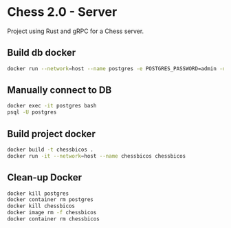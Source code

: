# Chess 2.0 - Server
Project using Rust and gRPC for a Chess server.


## Build db docker
```sh
docker run --network=host --name postgres -e POSTGRES_PASSWORD=admin -d postgres
```

## Manually connect to DB
```sh
docker exec -it postgres bash
psql -U postgres
```

## Build project docker
```sh
docker build -t chessbicos .
docker run -it --network=host --name chessbicos chessbicos
```

## Clean-up Docker
```sh
docker kill postgres
docker container rm postgres
docker kill chessbicos
docker image rm -f chessbicos
docker container rm chessbicos
```